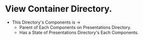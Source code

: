 # View Container Directory.  
  
- This Directory's Components is ->  
  - Parent of Each Components on Presentations Directory.  
  - Has a State of Presentations Directory's Each Components.  